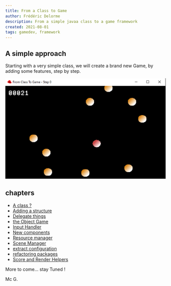 ```yaml
---
title: From a Class to Game
author: Frédéric Delorme
description: From a simple javaa class to a game framework
created: 2021-08-01
tags: gamedev, framework
---
```


## A simple approach

Starting with a very simple class, we will create a brand new Game, by adding some features, step by step.

![Screenshot of the current dev](images/capture-01.png "A Simple screen shot of the current sample code")

## chapters

- [A class ?](chapters/01-a-class.md)
- [Adding a structure](chapters/02-addind-a-structure.md)
- [Delegate things](chapters/03-delegate-things.md)
- [the Object Game](chapters/04-the-object-game.md)
- [Input Handler](chapters/05-input-handler.md)
- [New components](chapters/06-new-components.md)
- [Resource manager](chapters/07-resource-manager.md)
- [Scene Manager](chapters/08-scene-manager.md)
- [extract configuration](chapters/extract-configuration.md)
- [refactoring packages](chapters/refactoring-packages.md)
- [Score and Render Helpers](chapters/score-and-render-helpers.md)

More to come... stay Tuned !

Mc G.
